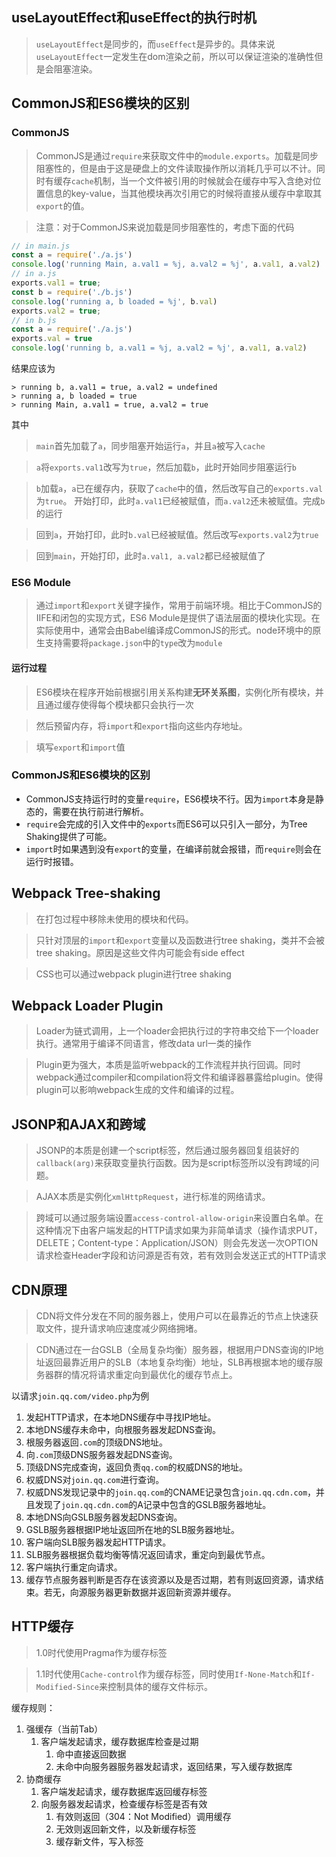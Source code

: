 ## useLayoutEffect和useEffect的执行时机

> `useLayoutEffect`是同步的，而`useEffect`是异步的。具体来说`useLayoutEffect`一定发生在dom渲染之前，所以可以保证渲染的准确性但是会阻塞渲染。

## CommonJS和ES6模块的区别

### CommonJS
> CommonJS是通过`require`来获取文件中的`module.exports`。加载是同步阻塞性的，但是由于这是硬盘上的文件读取操作所以消耗几乎可以不计。同时有缓存`cache`机制，当一个文件被引用的时候就会在缓存中写入含绝对位置信息的key-value，当其他模块再次引用它的时候将直接从缓存中拿取其`export`的值。

> 注意：对于CommonJS来说加载是同步阻塞性的，考虑下面的代码
```javascript
// in main.js
const a = require('./a.js')
console.log('running Main, a.val1 = %j, a.val2 = %j', a.val1, a.val2)
// in a.js
exports.val1 = true;
const b = require('./b.js')
console.log('running a, b loaded = %j', b.val)
exports.val2 = true;
// in b.js
const a = require('./a.js')
exports.val = true
console.log('running b, a.val1 = %j, a.val2 = %j', a.val1, a.val2)
```
结果应该为
```shell
> running b, a.val1 = true, a.val2 = undefined
> running a, b loaded = true
> running Main, a.val1 = true, a.val2 = true
```
其中
> `main`首先加载了`a`，同步阻塞开始运行`a`，并且`a`被写入`cache`

> `a`将`exports.val1`改写为`true`，然后加载`b`，此时开始同步阻塞运行`b`

> `b`加载`a`，`a`已在缓存内，获取了`cache`中的值，然后改写自己的`exports.val`为`true`。
> 开始打印，此时`a.val1`已经被赋值，而`a.val2`还未被赋值。完成`b`的运行

> 回到`a`，开始打印，此时`b.val`已经被赋值。然后改写`exports.val2`为`true`

> 回到`main`，开始打印，此时`a.val1, a.val2`都已经被赋值了

### ES6 Module

> 通过`import`和`export`关键字操作，常用于前端环境。相比于CommonJS的IIFE和闭包的实现方式，ES6 Module是提供了语法层面的模块化实现。在实际使用中，通常会由Babel编译成CommonJS的形式。node环境中的原生支持需要将`package.json`中的`type`改为`module`

#### 运行过程
> ES6模块在程序开始前根据引用关系构建**无环关系图**，实例化所有模块，并且通过缓存使得每个模块都只会执行一次

> 然后预留内存，将`import`和`export`指向这些内存地址。

> 填写`export`和`import`值

### CommonJS和ES6模块的区别

- CommonJS支持运行时的变量`require`，ES6模块不行。因为`import`本身是静态的，需要在执行前进行解析。
- `require`会完成的引入文件中的`exports`而ES6可以只引入一部分，为Tree Shaking提供了可能。
- `import`时如果遇到没有`export`的变量，在编译前就会报错，而`require`则会在运行时报错。

## Webpack Tree-shaking

> 在打包过程中移除未使用的模块和代码。

> 只针对顶层的`import`和`export`变量以及函数进行tree shaking，类并不会被tree shaking。原因是这些文件内可能会有side effect

> CSS也可以通过webpack plugin进行tree shaking

## Webpack Loader Plugin

> Loader为链式调用，上一个loader会把执行过的字符串交给下一个loader执行。通常用于编译不同语言，修改data url一类的操作

> Plugin更为强大，本质是监听webpack的工作流程并执行回调。同时webpack通过compiler和compilation将文件和编译器暴露给plugin。使得plugin可以影响webpack生成的文件和编译的过程。

## JSONP和AJAX和跨域

> JSONP的本质是创建一个script标签，然后通过服务器回复组装好的`callback(arg)`来获取变量执行函数。因为是script标签所以没有跨域的问题。

> AJAX本质是实例化`xmlHttpRequest`，进行标准的网络请求。

> 跨域可以通过服务端设置`access-control-allow-origin`来设置白名单。在这种情况下由客户端发起的HTTP请求如果为非简单请求（操作请求PUT，DELETE；Content-type：Application/JSON）则会先发送一次OPTION请求检查Header字段和访问源是否有效，若有效则会发送正式的HTTP请求

## CDN原理

> CDN将文件分发在不同的服务器上，使用户可以在最靠近的节点上快速获取文件，提升请求响应速度减少网络拥堵。

> CDN通过在一台GSLB（全局复杂均衡）服务器，根据用户DNS查询的IP地址返回最靠近用户的SLB（本地复杂均衡）地址，SLB再根据本地的缓存服务器群的情况将请求重定向到最优化的缓存节点上。

以请求`join.qq.com/video.php`为例

1. 发起HTTP请求，在本地DNS缓存中寻找IP地址。
2. 本地DNS缓存未命中，向根服务器发起DNS查询。
3. 根服务器返回`.com`的顶级DNS地址。
4. 向`.com`顶级DNS服务器发起DNS查询。
5. 顶级DNS完成查询，返回负责`qq.com`的权威DNS的地址。
6. 权威DNS对`join.qq.com`进行查询。
7. 权威DNS发现记录中的`join.qq.com`的CNAME记录包含`join.qq.cdn.com`，并且发现了`join.qq.cdn.com`的A记录中包含的GSLB服务器地址。
8. 本地DNS向GSLB服务器发起DNS查询。
9. GSLB服务器根据IP地址返回所在地的SLB服务器地址。
10. 客户端向SLB服务器发起HTTP请求。
11. SLB服务器根据负载均衡等情况返回请求，重定向到最优节点。
12. 客户端执行重定向请求。
13. 缓存节点服务器判断是否存在该资源以及是否过期，若有则返回资源，请求结束。若无，向源服务器更新数据并返回新资源并缓存。

## HTTP缓存

> 1.0时代使用Pragma作为缓存标签

> 1.1时代使用`Cache-control`作为缓存标签，同时使用`If-None-Match`和`If-Modified-Since`来控制具体的缓存文件标示。

缓存规则：

1. 强缓存（当前Tab）
   1. 客户端发起请求，缓存数据库检查是过期
      1. 命中直接返回数据
      2. 未命中向服务器服务器发起请求，返回结果，写入缓存数据库
2. 协商缓存
   1. 客户端发起请求，缓存数据库返回缓存标签
   2. 向服务器发起请求，检查缓存标签是否有效
      1. 有效则返回（304：Not Modified）调用缓存
      2. 无效则返回新文件，以及新缓存标签
      3. 缓存新文件，写入标签

